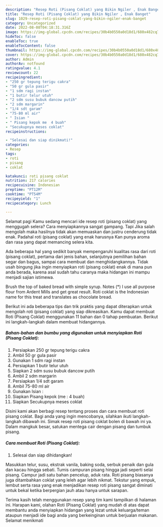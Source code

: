 ```yaml
---
description: "Resep Roti (Pisang Coklat) yang Bikin Ngiler , Enak Banget"
title: "Resep Roti (Pisang Coklat) yang Bikin Ngiler , Enak Banget"
slug: 1029-resep-roti-pisang-coklat-yang-bikin-ngiler-enak-banget
category: Uncategorized
date: 2022-08-08T04:18:31.316Z
image: https://img-global.cpcdn.com/recipes/30b4b0550a0d18d1/680x482cq70/roti-pisang-coklat-foto-resep-utama.jpg
hideToc: false
enableToc: true
enableTocContent: false
thumbnail: https://img-global.cpcdn.com/recipes/30b4b0550a0d18d1/680x482cq70/roti-pisang-coklat-foto-resep-utama.jpg
cover: https://img-global.cpcdn.com/recipes/30b4b0550a0d18d1/680x482cq70/roti-pisang-coklat-foto-resep-utama.jpg
author: Admin
authorAv: notfound
ratingvalue: 4.1
reviewcount: 22
recipeingredient:
- "250 gr tepung terigu cakra"
- "50 gr gula pasir"
- "1 sdm ragi instan"
- "1 butir telur utuh"
- "2 sdm susu bubuk dancow putih"
- "2 sdm margarin"
- "1/4 sdt garam"
- "75-80 ml air"
- " Isian "
- " Pisang kepok me  4 buah"
- "Secukupnya meses coklat"
recipeinstructions:

- "Selesai dan siap dinikmati!"
categories:
- Resep
tags:
- roti
- pisang
- coklat

katakunci: roti pisang coklat 
nutrition: 217 calories
recipecuisine: Indonesian
preptime: "PT12M"
cooktime: "PT54M"
recipeyield: "1"
recipecategory: Lunch

---
```



Selamat pagi Kamu sedang mencari ide resep roti (pisang coklat) yang menggugah selera? Cara menyiapkannya sangat gampang. Tapi Jika salah mengolah maka hasilnya tidak akan memuaskan dan justru cenderung tidak enak. Padahal roti (pisang coklat) yang enak harusnya Kan punya aroma dan rasa yang dapat memancing selera kita.


Ada beberapa hal yang sedikit banyak mempengaruhi kualitas rasa dari roti (pisang coklat), pertama dari jenis bahan, selanjutnya pemilihan bahan segar dan bagus, sampai cara membuat dan menghidangkannya. Tidak usah bingung jika ingin menyiapkan roti (pisang coklat) enak di mana pun anda berada, karena asal sudah tahu caranya maka hidangan ini mampu menjadi sajian istimewa.

Brush the top of baked bread with simple syrup. Notes (*) I use all purpose flour from Ardent Mills and get great result. Roti coklat is the Indonesian name for this treat and translates as chocolate bread.


Berikut ini ada beberapa tips dan trik praktis yang dapat diterapkan untuk mengolah roti (pisang coklat) yang siap dikreasikan. Kamu dapat membuat Roti (Pisang Coklat) menggunakan 11 bahan dan 0 tahap pembuatan. Berikut ini langkah-langkah dalam membuat hidangannya.

<!--inarticleads1-->

##### Bahan-bahan dan bumbu yang digunakan untuk menyiapkan Roti (Pisang Coklat):

1. Persiapkan 250 gr tepung terigu cakra
1. Ambil 50 gr gula pasir
1. Gunakan 1 sdm ragi instan
1. Persiapkan 1 butir telur utuh
1. Siapkan 2 sdm susu bubuk dancow putih
1. Ambil 2 sdm margarin
1. Persiapkan 1/4 sdt garam
1. Ambil 75-80 ml air
1. Gunakan  Isian :
1. Siapkan  Pisang kepok (me : 4 buah)
1. Siapkan Secukupnya meses coklat


Disini kami akan berbagi resep tentang proses dan cara membuat roti pisang coklat. Bagi anda yang ingin mencobanya, silahkan ikuti langkah-langkah dibawah ini. Simak resep roti pisang coklat bolen di bawah ini ya. Dalam mangkuk besar, satukan mentega cair dengan pisang dan tumbuk pisang. 

<!--inarticleads2-->

##### Cara membuat Roti (Pisang Coklat):


1. Selesai dan siap dihidangkan!

Masukkan telur, susu, ekstrak vanila, baking soda, serbuk penaik dan gula dan kacau hingga sebati. Tumis campuran pisang hingga jadi seperti selai pisang. Campur jadi satu bahan pencelup, aduk rata. Roti pisang biasanya juga ditambahkan coklat yang leleh agar lebih nikmat. Tekstur yang empuk, lembut serta rasa yang enak menjadikan resep roti pisang sangat diminati untuk bekal ketika berpergian jauh atau hanya untuk sarapan. 

Terima kasih telah menggunakan resep yang tim kami tampilkan di halaman ini. Harapan kami, olahan Roti (Pisang Coklat) yang mudah di atas dapat membantu anda menyiapkan hidangan yang lezat untuk keluarga/teman ataupun menjadi ide bagi anda yang berkeinginan untuk berjualan makanan. Selamat menikmati
